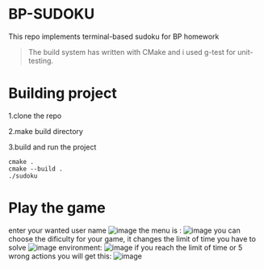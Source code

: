 # BP-SUDOKU
This repo implements terminal-based sudoku for BP homework 

>The build system has written with CMake and i used g-test for unit-testing.
# Building project
1.clone the repo

2.make build directory

3.build and run the project
```
cmake .
cmake --build .
./sudoku
```
# Play the game
enter your wanted user name
![image](https://github.com/user-attachments/assets/710cdc5c-de64-4407-807b-364cfadea003)
the menu is :
![image](https://github.com/user-attachments/assets/11253f77-c2c6-4cf1-aaac-5710e344b5e8)
you can choose the dificulty for your game, it changes the limit of time you have to solve
![image](https://github.com/user-attachments/assets/0f88c54e-646d-47f5-92e8-5113835524a2)
environment:
![image](https://github.com/user-attachments/assets/7026cc07-4f68-4e00-8f21-ea526d08ff6d)
if you reach the limit of time or 5 wrong actions you will get this:
![image](https://github.com/user-attachments/assets/3522c75c-34cd-4d99-bc99-a2926ef818d9)
